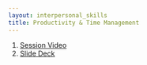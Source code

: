 ```yaml
---
layout: interpersonal_skills
title: Productivity & Time Management
---
```


1. [Session Video]()
2. [Slide Deck]()

